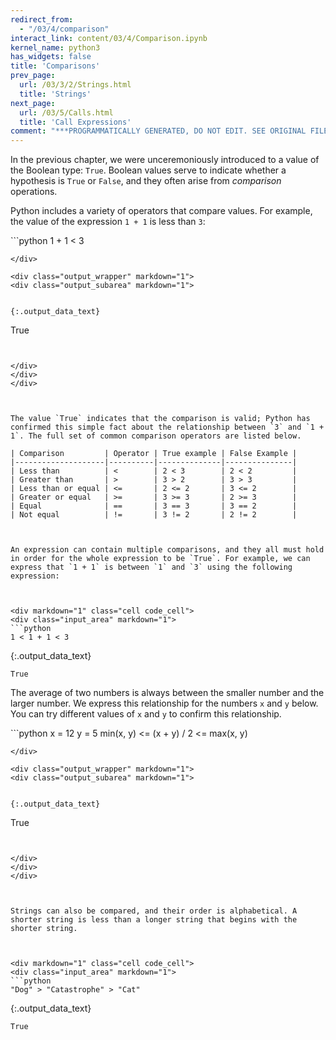 ```yaml
---
redirect_from:
  - "/03/4/comparison"
interact_link: content/03/4/Comparison.ipynb
kernel_name: python3
has_widgets: false
title: 'Comparisons'
prev_page:
  url: /03/3/2/Strings.html
  title: 'Strings'
next_page:
  url: /03/5/Calls.html
  title: 'Call Expressions'
comment: "***PROGRAMMATICALLY GENERATED, DO NOT EDIT. SEE ORIGINAL FILES IN /content***"
---
```

In the previous chapter, we were unceremoniously introduced to a value of the Boolean type: `True`. Boolean values serve to indicate whether a hypothesis is `True` or `False`, and they often arise from *comparison* operations.

Python includes a variety of operators that compare values. For example, the value of the expression `1 + 1` is less than `3`:



<div markdown="1" class="cell code_cell">
<div class="input_area" markdown="1">
```python
1 + 1 < 3

```
</div>

<div class="output_wrapper" markdown="1">
<div class="output_subarea" markdown="1">


{:.output_data_text}
```
True
```


</div>
</div>
</div>



The value `True` indicates that the comparison is valid; Python has confirmed this simple fact about the relationship between `3` and `1 + 1`. The full set of common comparison operators are listed below.

| Comparison         | Operator | True example | False Example |
|--------------------|----------|--------------|---------------|
| Less than          | <        | 2 < 3        | 2 < 2         |
| Greater than       | >        | 3 > 2        | 3 > 3         |
| Less than or equal | <=       | 2 <= 2       | 3 <= 2        |
| Greater or equal   | >=       | 3 >= 3       | 2 >= 3        |
| Equal              | ==       | 3 == 3       | 3 == 2        |
| Not equal          | !=       | 3 != 2       | 2 != 2        |



An expression can contain multiple comparisons, and they all must hold in order for the whole expression to be `True`. For example, we can express that `1 + 1` is between `1` and `3` using the following expression:



<div markdown="1" class="cell code_cell">
<div class="input_area" markdown="1">
```python
1 < 1 + 1 < 3

```
</div>

<div class="output_wrapper" markdown="1">
<div class="output_subarea" markdown="1">


{:.output_data_text}
```
True
```


</div>
</div>
</div>



The average of two numbers is always between the smaller number and the larger number. We express this relationship for the numbers `x` and `y` below. You can try different values of `x` and `y` to confirm this relationship.



<div markdown="1" class="cell code_cell">
<div class="input_area" markdown="1">
```python
x = 12
y = 5
min(x, y) <= (x + y) / 2 <= max(x, y)

```
</div>

<div class="output_wrapper" markdown="1">
<div class="output_subarea" markdown="1">


{:.output_data_text}
```
True
```


</div>
</div>
</div>



Strings can also be compared, and their order is alphabetical. A shorter string is less than a longer string that begins with the shorter string.



<div markdown="1" class="cell code_cell">
<div class="input_area" markdown="1">
```python
"Dog" > "Catastrophe" > "Cat"

```
</div>

<div class="output_wrapper" markdown="1">
<div class="output_subarea" markdown="1">


{:.output_data_text}
```
True
```


</div>
</div>
</div>

